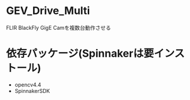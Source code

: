 # GEV_Drive_Multi
FLIR BlackFly GigE Camを複数台動作させる
# 依存パッケージ(Spinnakerは要インストール)
- opencv4.4
- SpinnakerSDK
